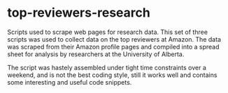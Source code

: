 # top-reviewers-research
Scripts used to scrape web pages for research data.
This set of three scripts was used to collect data on the top reviewers at Amazon. 
The data was scraped from their Amazon profile pages and compiled into a spread sheet for 
analysis by researchers at the University of Alberta.

The script was hastely assembled under tight time constraints over a weekend, and is not
the best coding style, still it works well and contains some interesting and useful code snippets.
